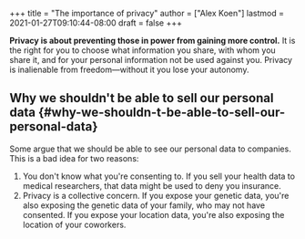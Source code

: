 +++
title = "The importance of privacy"
author = ["Alex Koen"]
lastmod = 2021-01-27T09:10:44-08:00
draft = false
+++

**Privacy is about preventing those in power from gaining more control.** It is the right for you to choose what information you share, with whom you share it, and for your personal information not be used against you. Privacy is inalienable from freedom—without it you lose your autonomy.


## Why we shouldn't be able to sell our personal data {#why-we-shouldn-t-be-able-to-sell-our-personal-data}

Some argue that we should be able to see our personal data to companies. This is a bad idea for two reasons:

1.  You don't know what you're consenting to. If you sell your health data to medical researchers, that data might be used to deny you insurance.
2.  Privacy is a collective concern. If you expose your genetic data, you're also exposing the genetic data of your family, who may not have consented. If you expose your location data, you're also exposing the location of your coworkers.
